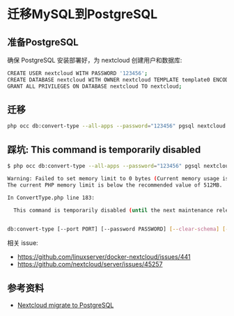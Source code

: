 # 迁移MySQL到PostgreSQL

## 准备PostgreSQL

确保 PostgreSQL 安装部署好，为 nextcloud 创建用户和数据库:

```bash
CREATE USER nextcloud WITH PASSWORD '123456';
CREATE DATABASE nextcloud WITH OWNER nextcloud TEMPLATE template0 ENCODING 'UTF8';
GRANT ALL PRIVILEGES ON DATABASE nextcloud TO nextcloud;
```

## 迁移

```bash
php occ db:convert-type --all-apps --password="123456" pgsql nextcloud pgsql-postgresql.db nextcloud
```

## 踩坑: This command is temporarily disabled

```bash
$ php occ db:convert-type --all-apps --password="123456" pgsql nextcloud pgsql-postgresql.db nextcloud

Warning: Failed to set memory limit to 0 bytes (Current memory usage is 2097152 bytes) in Unknown on line 0
The current PHP memory limit is below the recommended value of 512MB.

In ConvertType.php line 183:

  This command is temporarily disabled (until the next maintenance release).


db:convert-type [--port PORT] [--password PASSWORD] [--clear-schema] [--all-apps] [--chunk-size CHUNK-SIZE] [--] <type> <username> <hostname> <database>
```

相关 issue:
- https://github.com/linuxserver/docker-nextcloud/issues/441
- https://github.com/nextcloud/server/issues/45257

## 参考资料

-  [Nextcloud migrate to PostgreSQL](https://blog.jeanbruenn.info/2022/11/25/nextcloud-migrate-to-postgresql/)
